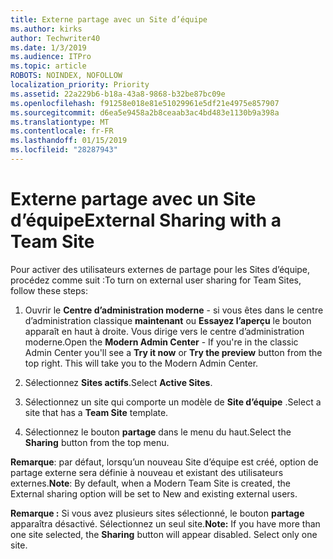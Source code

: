 ```yaml
---
title: Externe partage avec un Site d’équipe
ms.author: kirks
author: Techwriter40
ms.date: 1/3/2019
ms.audience: ITPro
ms.topic: article
ROBOTS: NOINDEX, NOFOLLOW
localization_priority: Priority
ms.assetid: 22a229b6-b18a-43a8-9868-b32be87bc09e
ms.openlocfilehash: f91258e018e81e51029961e5df21e4975e857907
ms.sourcegitcommit: d6ea5e9458a2b8ceaab3ac4bd483e1130b9a398a
ms.translationtype: MT
ms.contentlocale: fr-FR
ms.lasthandoff: 01/15/2019
ms.locfileid: "28287943"
---
```

# <a name="external-sharing-with-a-team-site"></a><span data-ttu-id="5aaa7-102">Externe partage avec un Site d’équipe</span><span class="sxs-lookup"><span data-stu-id="5aaa7-102">External Sharing with a Team Site</span></span>

<span data-ttu-id="5aaa7-103">Pour activer des utilisateurs externes de partage pour les Sites d’équipe, procédez comme suit :</span><span class="sxs-lookup"><span data-stu-id="5aaa7-103">To turn on external user sharing for Team Sites, follow these steps:</span></span> 
  
1. <span data-ttu-id="5aaa7-p101">Ouvrir le **Centre d’administration moderne** - si vous êtes dans le centre d’administration classique **maintenant** ou **Essayez l’aperçu** le bouton apparaît en haut à droite. Vous dirige vers le centre d’administration moderne.</span><span class="sxs-lookup"><span data-stu-id="5aaa7-p101">Open the **Modern Admin Center** - If you're in the classic Admin Center you'll see a **Try it now** or **Try the preview** button from the top right. This will take you to the Modern Admin Center.</span></span> 
  
2. <span data-ttu-id="5aaa7-106">Sélectionnez **Sites actifs**.</span><span class="sxs-lookup"><span data-stu-id="5aaa7-106">Select **Active Sites**.</span></span> 
  
3. <span data-ttu-id="5aaa7-107">Sélectionnez un site qui comporte un modèle de **Site d’équipe** .</span><span class="sxs-lookup"><span data-stu-id="5aaa7-107">Select a site that has a **Team Site** template.</span></span> 
  
4. <span data-ttu-id="5aaa7-108">Sélectionnez le bouton **partage** dans le menu du haut.</span><span class="sxs-lookup"><span data-stu-id="5aaa7-108">Select the **Sharing** button from the top menu.</span></span> 
  
 <span data-ttu-id="5aaa7-109">**Remarque**: par défaut, lorsqu’un nouveau Site d’équipe est créé, option de partage externe sera définie à nouveau et existant des utilisateurs externes.</span><span class="sxs-lookup"><span data-stu-id="5aaa7-109">**Note**: By default, when a Modern Team Site is created, the External sharing option will be set to New and existing external users.</span></span> 
  
 <span data-ttu-id="5aaa7-p102">**Remarque :** Si vous avez plusieurs sites sélectionné, le bouton **partage** apparaîtra désactivé. Sélectionnez un seul site.</span><span class="sxs-lookup"><span data-stu-id="5aaa7-p102">**Note:** If you have more than one site selected, the **Sharing** button will appear disabled. Select only one site.</span></span> 
  

